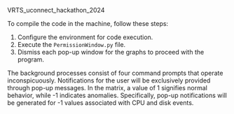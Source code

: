 VRTS_uconnect_hackathon_2024

To compile the code in the machine, follow these steps:
1. Configure the environment for code execution.
2. Execute the `PermissionWindow.py` file.
3. Dismiss each pop-up window for the graphs to proceed with the program.
   
The background processes consist of four command prompts that operate inconspicuously. Notifications for the user will be exclusively provided through pop-up messages.
In the matrix, a value of 1 signifies normal behavior, while -1 indicates anomalies. Specifically, pop-up notifications will be generated for -1 values associated with CPU and disk events.
